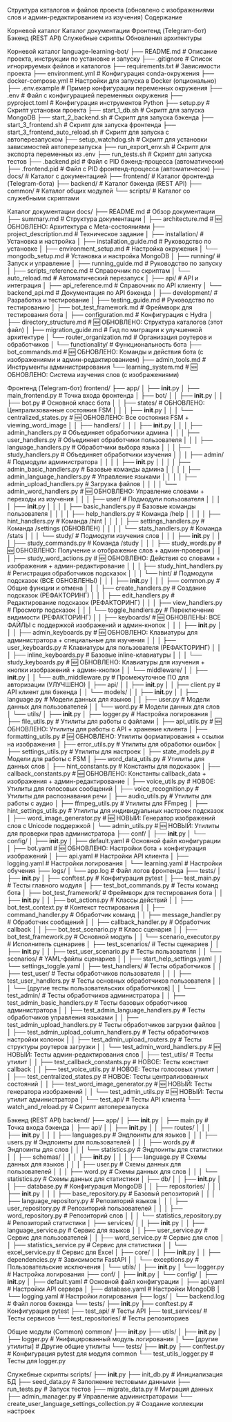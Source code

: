 Структура каталогов и файлов проекта (обновлено с изображениями слов и админ-редактированием из изучения)
Содержание

Корневой каталог
Каталог документации
Фронтенд (Telegram-бот)
Бэкенд (REST API)
Служебные скрипты
Обновления архитектуры

Корневой каталог
language-learning-bot/
├── README.md                 # Описание проекта, инструкции по установке и запуску
├── .gitignore                # Список игнорируемых файлов и каталогов
├── requirements.txt          # Зависимости проекта
├── environment.yml           # Конфигурация conda-окружения
├── docker-compose.yml        # Настройки для запуска в Docker (опционально)
├── .env.example              # Пример конфигурации переменных окружения
├── .env                      # Файл с конфигурацией переменных окружения
├── pyproject.toml            # Конфигурация инструментов Python
├── setup.py                  # Скрипт установки проекта
├── start_1_db.sh             # Скрипт для запуска MongoDB
├── start_2_backend.sh        # Скрипт для запуска бэкенда
├── start_3_frontend.sh       # Скрипт для запуска фронтенда
├── start_3_frontend_auto_reload.sh # Скрипт для запуска с автоперезапуском
├── setup_watchdog.sh         # Скрипт для установки зависимостей автоперезапуска
├── run_export_env.sh         # Скрипт для экспорта переменных из .env
├── run_tests.sh              # Скрипт для запуска тестов
├── .backend.pid              # Файл с PID бэкенд-процесса (автоматически)
├── .frontend.pid             # Файл с PID фронтенд-процесса (автоматически)
├── docs/                     # Каталог с документацией
├── frontend/                 # Каталог фронтенда (Telegram-бота)
├── backend/                  # Каталог бэкенда (REST API)
├── common/                   # Каталог общих модулей
└── scripts/                  # Каталог со служебными скриптами

Каталог документации
docs/
├── README.md                    # Обзор документации
├── summary.md                   # Структура документации
│
├── architecture.md              # 🆕 ОБНОВЛЕНО: Архитектура с Meta-состояниями
├── project_description.md       # Техническое задание
│
├── installation/                # Установка и настройка
│   ├── installation_guide.md    # Руководство по установке
│   ├── environment_setup.md     # Настройка окружения
│   └── mongodb_setup.md         # Установка и настройка MongoDB
│
├── running/                     # Запуск и управление
│   ├── running_guide.md         # Руководство по запуску
│   ├── scripts_reference.md     # Справочник по скриптам
│   └── auto_reload.md           # Автоматический перезапуск
│
├── api/                         # API и интеграция
│   ├── api_reference.md         # Справочник по API клиенту
│   └── backend_api.md           # Документация по API бэкенда
│
├── development/                 # Разработка и тестирование
│   ├── testing_guide.md         # Руководство по тестированию
│   ├── bot_test_framework.md    # Фреймворк для тестирования бота
│   ├── configuration.md         # Конфигурация с Hydra
│   ├── directory_structure.md   # 🆕 ОБНОВЛЕНО: Структура каталогов (этот файл)
│   ├── migration_guide.md       # Гид по миграции к улучшенной архитектуре
│   └── router_organization.md   # Организация роутеров и обработчиков
│
└── functionality/               # Функциональность бота
    ├── bot_commands.md          # 🆕 ОБНОВЛЕНО: Команды и действия бота (с изображениями и админ-редактированием)
    ├── admin_tools.md           # Инструменты администрирования
    └── learning_system.md       # 🆕 ОБНОВЛЕНО: Система изучения слов (с изображениями)
    
Фронтенд (Telegram-бот)
frontend/
├── app/
│   ├── __init__.py
│   ├── main_frontend.py      # Точка входа фронтенда
│   ├── bot/
│   │   ├── __init__.py
│   │   ├── bot.py            # Основной класс бота
│   │   ├── states/           # ОБНОВЛЕНО: Централизованные состояния FSM
│   │   │   ├── __init__.py
│   │   │   └── centralized_states.py    # 🆕 ОБНОВЛЕНО: Все состояния FSM + viewing_word_image
│   │   ├── handlers/
│   │   │   ├── __init__.py
│   │   │   ├── admin_handlers.py     # Объединяет обработчики админа
│   │   │   ├── user_handlers.py      # Объединяет обработчики пользователя
│   │   │   ├── language_handlers.py  # Обработчики выбора языка
│   │   │   ├── study_handlers.py     # Объединяет обработчики изучения
│   │   │   ├── admin/               # Подмодули администратора
│   │   │   │   ├── __init__.py
│   │   │   │   ├── admin_basic_handlers.py     # Базовые команды админа
│   │   │   │   ├── admin_language_handlers.py  # Управление языками
│   │   │   │   ├── admin_upload_handlers.py    # Загрузка файлов
│   │   │   │   └── admin_word_handlers.py      # 🆕 ОБНОВЛЕНО: Управление словами + переходы из изучения
│   │   │   ├── user/                # Подмодули пользователя
│   │   │   │   ├── __init__.py
│   │   │   │   ├── basic_handlers.py      # Базовые команды пользователя
│   │   │   │   ├── help_handlers.py       # Команда /help
│   │   │   │   ├── hint_handlers.py       # Команда /hint
│   │   │   │   ├── settings_handlers.py   # Команда /settings (ОБНОВЛЕН)
│   │   │   │   └── stats_handlers.py      # Команда /stats
│   │   │   └── study/                  # Подмодули изучения слов
│   │   │       ├── __init__.py
│   │   │       ├── study_commands.py         # Команда /study
│   │   │       ├── study_words.py            # 🆕 ОБНОВЛЕНО: Получение и отображение слов + админ-проверки
│   │   │       ├── study_word_actions.py     # 🆕 ОБНОВЛЕНО: Действия со словами + изображения + админ-редактирование
│   │   │       ├── study_hint_handlers.py    # Регистрация обработчиков подсказок
│   │   │       └── hint/                     # Подмодули подсказок (ВСЕ ОБНОВЛЕНЫ)
│   │   │           ├── __init__.py
│   │   │           ├── common.py             # Общие функции и отмена
│   │   │           ├── create_handlers.py    # Создание подсказок (РЕФАКТОРИНГ)
│   │   │           ├── edit_handlers.py      # Редактирование подсказок (РЕФАКТОРИНГ)
│   │   │           ├── view_handlers.py      # Просмотр подсказок
│   │   │           └── toggle_handlers.py    # Переключение видимости (РЕФАКТОРИНГ)
│   │   ├── keyboards/                       # 🆕 ОБНОВЛЕНЫ: ВСЕ ФАЙЛЫ с поддержкой изображений и админ-кнопок
│   │   │   ├── __init__.py
│   │   │   ├── admin_keyboards.py      # 🆕 ОБНОВЛЕНО: Клавиатуры для администратора + специальные для изучения
│   │   │   ├── user_keyboards.py       # Клавиатуры для пользователя (РЕФАКТОРИНГ)
│   │   │   ├── inline_keyboards.py     # Базовые inline-клавиатуры
│   │   │   └── study_keyboards.py      # 🆕 ОБНОВЛЕНО: Клавиатуры для изучения + кнопки изображений + админ-кнопки
│   │   └── middleware/
│   │       ├── __init__.py
│   │       └── auth_middleware.py      # Промежуточное ПО для авторизации (УЛУЧШЕНО)
│   ├── api/
│   │   ├── __init__.py
│   │   ├── client.py                   # API клиент для бэкенда
│   │   └── models/
│   │       ├── __init__.py
│   │       ├── language.py             # Модели данных для языков
│   │       ├── user.py                 # Модели данных для пользователей
│   │       └── word.py                 # Модели данных для слов
│   └── utils/
│       ├── __init__.py
│       ├── logger.py                   # Настройка логирования
│       ├── file_utils.py               # Утилиты для работы с файлами
│       ├── api_utils.py                # 🆕 ОБНОВЛЕНО: Утилиты для работы с API + хранение клиента
│       ├── formatting_utils.py         # 🆕 ОБНОВЛЕНО: Утилиты форматирования + ссылки на изображения
│       ├── error_utils.py              # Утилиты для обработки ошибок
│       ├── settings_utils.py           # Утилиты для настроек
│       ├── state_models.py             # Модели для работы с FSM
│       ├── word_data_utils.py          # Утилиты для данных слов
│       ├── hint_constants.py           # Константы для подсказок
│       ├── callback_constants.py       # 🆕 ОБНОВЛЕНО: Константы callback_data + изображения + админ-редактирование
│       ├── voice_utils.py              # НОВОЕ: Утилиты для голосовых сообщений
│       ├── voice_recognition.py        # Утилиты для распознавания речи
│       ├── audio_utils.py              # Утилиты для работы с аудио
│       ├── ffmpeg_utils.py             # Утилиты для FFmpeg
│       ├── hint_settings_utils.py      # Утилиты для индивидуальных настроек подсказок
│       ├── word_image_generator.py     # 🆕 НОВЫЙ: Генератор изображений слов с Unicode поддержкой
│       └── admin_utils.py              # 🆕 НОВЫЙ: Утилиты для проверки прав администратора
├── conf/
│   ├── __init__.py
│   └── config/
│       ├── __init__.py
│       ├── default.yaml                # Основной файл конфигурации
│       ├── bot.yaml                    # 🆕 ОБНОВЛЕНО: Настройки бота + конфигурация изображений
│       ├── api.yaml                    # Настройки API клиента
│       ├── logging.yaml                # Настройки логирования
│       └── learning.yaml               # Настройки обучения
├── logs/
│   └── app.log                         # Файл логов фронтенда
├── tests/
│   ├── __init__.py
│   ├── conftest.py                     # Конфигурация pytest
│   ├── test_main.py                    # Тесты главного модуля
│   ├── test_bot_commands.py            # Тесты команд бота
│   ├── bot_test_framework/             # Фреймворк для тестирования бота
│   │   ├── __init__.py
│   │   ├── bot_actions.py              # Классы действий
│   │   ├── bot_test_context.py         # Контекст тестирования
│   │   ├── command_handler.py          # Обработчик команд
│   │   ├── message_handler.py          # Обработчик сообщений
│   │   ├── callback_handler.py         # Обработчик callback
│   │   ├── bot_test_scenario.py        # Класс сценария
│   │   ├── bot_test_framework.py       # Основной модуль
│   │   └── scenario_executor.py        # Исполнитель сценариев
│   ├── test_scenarios/                 # Тесты сценариев
│   │   ├── __init__.py
│   │   ├── test_user_scenario.py       # Тесты пользователя
│   │   └── scenarios/                  # YAML-файлы сценариев
│   │       ├── start_help_settings.yaml
│   │       └── settings_toggle.yaml
│   ├── test_handlers/                  # Тесты обработчиков
│   │   ├── test_user/                   # Тесты обработчиков пользователя
│   │   │   ├── test_user_handlers.py       # Тесты основных обработчиков пользователя
│   │   │   └── [другие тесты пользовательских обработчиков]
│   │   └── test_admin/                  # Тесты обработчиков администратора
│   │       ├── test_admin_basic_handlers.py    # Тесты базовых обработчиков администратора
│   │       ├── test_admin_language_handlers.py # Тесты обработчиков управления языками
│   │       ├── test_admin_upload_handlers.py   # Тесты обработчиков загрузки файлов
│   │       ├── test_admin_upload_column_handlers.py   # Тесты обработчиков настройки колонок
│   │       ├── test_admin_upload_routers.py    # Тесты структуры роутеров загрузки
│   │       └── test_admin_word_handlers.py     # 🆕 НОВЫЙ: Тесты админ-редактирования слов
│   ├── test_utils/                     # Тесты утилит
│   │   ├── test_callback_constants.py  # НОВОЕ: Тесты констант callback
│   │   ├── test_voice_utils.py         # НОВОЕ: Тесты голосовых утилит
│   │   ├── test_centralized_states.py  # НОВОЕ: Тесты централизованных состояний
│   │   ├── test_word_image_generator.py # 🆕 НОВЫЙ: Тесты генератора изображений
│   │   └── test_admin_utils.py         # 🆕 НОВЫЙ: Тесты утилит администратора
│   └── test_api/                       # Тесты API клиента
└── watch_and_reload.py                 # Скрипт автоперезапуска

Бэкенд (REST API)
backend/
├── app/
│   ├── __init__.py
│   ├── main.py               # Точка входа бэкенда
│   ├── api/
│   │   ├── __init__.py
│   │   ├── routes/
│   │   │   ├── __init__.py
│   │   │   ├── languages.py           # Эндпоинты для языков
│   │   │   ├── users.py               # Эндпоинты для пользователей
│   │   │   ├── words.py               # Эндпоинты для слов
│   │   │   └── statistics.py          # Эндпоинты для статистики
│   │   ├── schemas/
│   │   │   ├── __init__.py
│   │   │   ├── language.py            # Схемы данных для языков
│   │   │   ├── user.py                # Схемы данных для пользователей
│   │   │   ├── word.py                # Схемы данных для слов
│   │   │   └── statistics.py          # Схемы данных для статистики
│   ├── db/
│   │   ├── __init__.py
│   │   ├── database.py               # Конфигурация MongoDB
│   │   ├── repositories/
│   │   │   ├── __init__.py
│   │   │   ├── base_repository.py    # Базовый репозиторий
│   │   │   ├── language_repository.py # Репозиторий языков
│   │   │   ├── user_repository.py     # Репозиторий пользователей
│   │   │   ├── word_repository.py     # Репозиторий слов
│   │   │   └── statistics_repository.py # Репозиторий статистики
│   ├── services/
│   │   ├── __init__.py
│   │   ├── language_service.py       # Сервис для языков
│   │   ├── user_service.py           # Сервис для пользователей
│   │   ├── word_service.py           # Сервис для слов
│   │   ├── statistics_service.py     # Сервис для статистики
│   │   └── excel_service.py          # Сервис для Excel
│   ├── core/
│   │   ├── __init__.py
│   │   ├── dependencies.py           # Зависимости FastAPI
│   │   └── exceptions.py             # Пользовательские исключения
│   └── utils/
│       ├── __init__.py
│       └── logger.py                 # Настройка логирования
├── conf/
│   ├── __init__.py
│   └── config/
│       ├── __init__.py
│       ├── default.yaml              # Основной файл конфигурации
│       ├── api.yaml                  # Настройки API сервера
│       ├── database.yaml             # Настройки MongoDB
│       └── logging.yaml              # Настройки логирования
├── logs/
│   └── backend.log                   # Файл логов бэкенда
└── tests/
    ├── __init__.py
    ├── conftest.py                   # Конфигурация pytest
    ├── test_api/                     # Тесты API
    ├── test_services/                # Тесты сервисов
    └── test_repositories/            # Тесты репозиториев

Общие модули (Common)
common/
├── __init__.py
├── utils/
│   ├── __init__.py
│   ├── logger.py             # Унифицированный модуль логирования
│   └── [другие утилиты]      # Другие общие утилиты
└── tests/
    ├── __init__.py
    ├── conftest.py           # Конфигурация pytest для модуля common
    └── test_utils_logger.py  # Тесты для logger.py

Служебные скрипты
scripts/
├── __init__.py
├── init_db.py                # Инициализация БД
├── seed_data.py              # Заполнение тестовыми данными
├── run_tests.py              # Запуск тестов
├── migrate_data.py           # Миграция данных
├── admin_manager.py          # Управление администраторами
└── create_user_language_settings_collection.py  # Создание коллекции настроек

